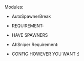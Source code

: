 


Modules:
+ AutoSpawnerBreak
+  REQUIREMENT:
+  HAVE SPAWNERS
    
 + AhSniper
 Requirement:
+ CONFIG HOWEVER YOU WANT :)
